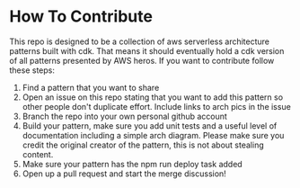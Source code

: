 # How To Contribute
This repo is designed to be a collection of aws serverless architecture patterns built with cdk. That means it should
eventually hold a cdk version of all patterns presented by AWS heros. If you want to contribute follow these steps:

1. Find a pattern that you want to share
2. Open an issue on this repo stating that you want to add this pattern so other people don't duplicate effort. Include links to arch pics in the issue
3. Branch the repo into your own personal github account
4. Build your pattern, make sure you add unit tests and a useful level of documentation including a simple arch diagram. Please make sure you credit the original creator of the pattern, this is not about stealing content.
5. Make sure your pattern has the npm run deploy task added
6. Open up a pull request and start the merge discussion!
